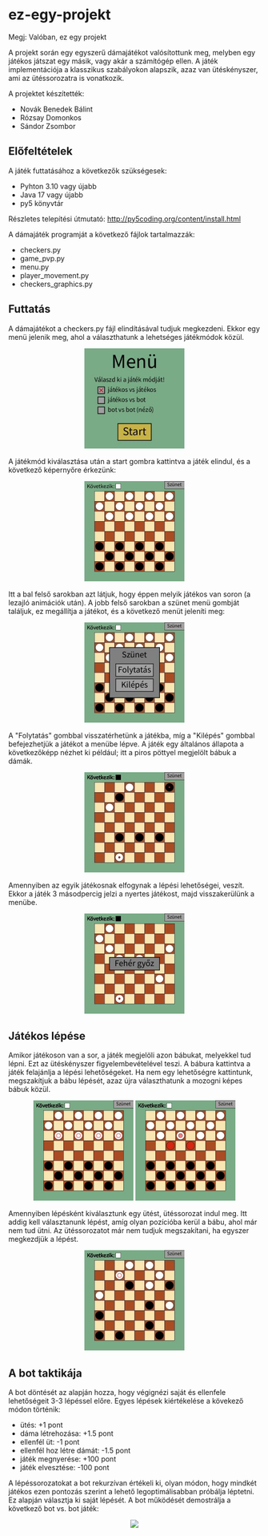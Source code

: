 # ez-egy-projekt

Megj: Valóban, ez egy projekt

A projekt során egy egyszerű dámajátékot valósítottunk meg, melyben egy játékos játszat egy másik, vagy akár a számítógép ellen. A játék implementációja a klasszikus szabályokon alapszik, azaz van ütéskényszer, ami az ütéssorozatra is vonatkozik.

A projektet készítették:
- Novák Benedek Bálint
- Rózsay Domonkos
- Sándor Zsombor 

## Előfeltételek

A játék futtatásához a következők szükségesek:
- Pyhton 3.10 vagy újabb
- Java 17 vagy újabb
- py5 könyvtár 

Részletes telepítési útmutató: http://py5coding.org/content/install.html

A dámajáték programját a következő fájlok tartalmazzák:
- checkers.py
- game_pvp.py
- menu.py
- player_movement.py
- checkers_graphics.py

## Futtatás

A dámajátékot a checkers.py fájl elindításával tudjuk megkezdeni. Ekkor egy menü jelenik meg, ahol a választhatunk a lehetséges játékmódok közül.

<p align="center">
<img width=200 src="./readme_pictures/menu.jpg">
</p>

A játékmód kiválasztása után a start gombra kattintva a játék elindul, és a következő képernyőre érkezünk:

<p align="center">
<img width=200 src="./readme_pictures/start.jpg">
</p>

Itt a bal felső sarokban azt látjuk, hogy éppen melyik játékos van soron (a lezajló animációk után). A jobb felső sarokban a szünet menü gombját találjuk, ez megállítja a játékot, és a következő menüt jeleníti meg:

<p align="center">
<img width=200 src="./readme_pictures/pause_menu.jpg">
</p>

A "Folytatás" gombbal visszatérhetünk a játékba, míg a "Kilépés" gombbal befejezhetjük a játékot a menübe lépve. A játék egy általános állapota a következőképp nézhet ki például; itt a piros pöttyel megjelölt bábuk a dámák.

<p align="center">
<img width=200 src="./readme_pictures/generic.jpg">
</p>

Amennyiben az egyik játékosnak elfogynak a lépési lehetőségei, veszít. Ekkor a játék 3 másodpercig jelzi a nyertes játékost, majd visszakerülünk a menübe.

<p align="center">
<img width=200 src="./readme_pictures/end.jpg">
</p>

## Játékos lépése
Amikor játékoson van a sor, a játék megjelöli azon bábukat, melyekkel tud lépni. Ezt az ütéskényszer figyelembevételével teszi. A bábura kattintva a játék felajánlja a lépési lehetőségeket. Ha nem egy lehetőségre kattintunk, megszakítjuk a bábu lépését, azaz újra választhatunk a mozogni képes bábuk közül.

<p align="center">
<img width=200 src="./readme_pictures/movement%20options.jpg">
<img width=200 src="./readme_pictures/piece%20step%20options.jpg">
</p>

Amennyiben lépésként kiválasztunk egy ütést, ütéssorozat indul meg. Itt addig kell választanunk lépést, amíg olyan pozícióba kerül a bábu, ahol már nem tud ütni. Az ütéssorozatot már nem tudjuk megszakítani, ha egyszer megkezdjük a lépést.

<p align="center">
<img width=200 src="./readme_pictures/capture.gif">
</p>

## A bot taktikája

A bot döntését az alapján hozza, hogy végignézi saját és ellenfele lehetőségeit 3-3 lépéssel előre. Egyes lépések kiértékelése a kövekező módon történik:

- ütés: +1 pont
- dáma létrehozása: +1.5 pont 
- ellenfél üt: -1 pont
- ellenfél hoz létre dámát: -1.5 pont
- játék megnyerése: +100 pont
- játék elvesztése: -100 pont

A lépéssorozatokat a bot rekurzívan értékeli ki, olyan módon, hogy mindkét játékos ezen pontozás szerint a lehető legoptimálisabban próbálja léptetni. Ez alapján választja ki saját lépését. A bot működését demostrálja a következő bot vs. bot játék:
<p align="center">
<img width=200 src="./readme_pictures/example_bot_run.gif">
</p>
